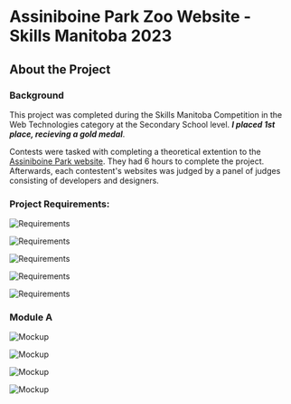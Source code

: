 # Assiniboine Park Zoo Website - Skills Manitoba 2023

## About the Project

### Background

This project was completed during the Skills Manitoba Competition in the Web Technologies category at the Secondary School level. **_I placed 1st place, recieving a gold medal_**.

Contests were tasked with completing a theoretical extention to the [Assiniboine Park website](https://www.assiniboinepark.ca/). They had 6 hours to complete the project. Afterwards, each contestent's websites was judged by a panel of judges consisting of developers and designers.

### Project Requirements:

![Requirements](/pdf/Skills-MB-Project-Scope-2023/Skills-MB-Project-Scope-2023_page-0001.jpg)

![Requirements](/pdf/Skills-MB-Project-Scope-2023/Skills-MB-Project-Scope-2023_page-0002.jpg)

![Requirements](/pdf/Skills-MB-Project-Scope-2023/Skills-MB-Project-Scope-2023_page-0003.jpg)

![Requirements](/pdf/Skills-MB-Project-Scope-2023/Skills-MB-Project-Scope-2023_page-0004.jpg)

![Requirements](/pdf/Skills-MB-Project-Scope-2023/Skills-MB-Project-Scope-2023_page-0005.jpg)

### Module A

![Mockup](/pdf/Final_mockup/Final_mockup_page-0001)

![Mockup](/pdf/Final_mockup/Final_mockup_page-0002)

![Mockup](/pdf/Final_mockup/Final_mockup_page-0003)

![Mockup](/pdf/Final_mockup/Final_mockup_page-0004)
